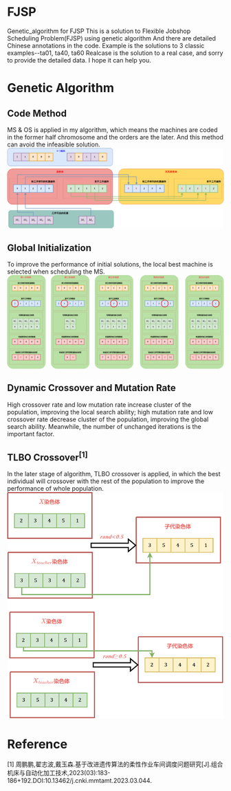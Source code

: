 # FJSP
Genetic_algorithm for FJSP
This is a solution to Flexible Jobshop Scheduling Problem(FJSP) using genetic algorithm
And there are detailed Chinese annotations in the code.
Example is the solutions to 3 classic examples--ta01, ta40, ta60
Realcase is the solution to a real case, and sorry to provide the detailed data.
I hope it can help you.

# Genetic Algorithm
## Code Method
MS & OS is applied in my algorithm, which means the machines are coded in the former half chromosome and the orders are the later. And this method can avoid the infeasible solution.
![Code Method](https://github.com/CokerPad/FJSP/blob/main/3.png)
## Global Initialization
To improve the performance of initial solutions, the local best machine is selected when scheduling the MS.
![Global Initialization](https://github.com/CokerPad/FJSP/blob/main/5.png)
## Dynamic Crossover and Mutation Rate
High crossover rate and low mutation rate increase cluster of the population, improving the local search ability; high mutation rate and low crossover rate decrease cluster of the population, improving the global search ability. Meanwhile, the number of unchanged iterations is the important factor.

## TLBO Crossover<sup>[1]
In the later stage of algorithm, TLBO crossover is applied, in which the best individual will crossover with the rest of the population to improve the performance of whole population.
![TLBO Crossover](https://github.com/CokerPad/FJSP/blob/main/6.png)
# Reference
[1] 周鹏鹏,翟志波,戴玉森.基于改进遗传算法的柔性作业车间调度问题研究[J].组合机床与自动化加工技术,2023(03):183-186+192.DOI:10.13462/j.cnki.mmtamt.2023.03.044.
